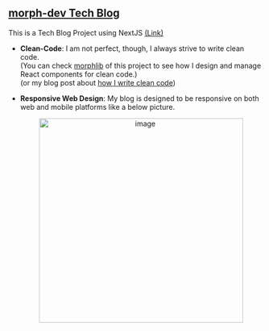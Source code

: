 ## [morph-dev Tech Blog](https://morph-dev.com/)  
This is a Tech Blog Project using NextJS [(Link)](https://morph-dev.com/)

* **Clean-Code**: I am not perfect, though, I always strive to write clean code.  
  (You can check [morphlib](https://github.com/dev-morph/dev-morph-blog/tree/main/morph-lib/components) of this project to see how I design and manage React components for clean code.)  
  (or my blog post about [how I write clean code](https://marklee1117.tistory.com/176))  
  
* **Responsive Web Design**: My blog is designed to be responsive on both web and mobile platforms like a below picture.
  <p align="center">
  <img width="405" alt="image" src="https://github.com/dev-morph/dev-morph-blog/assets/112484043/c3a60646-c45e-452a-8816-602ef3905bbc">
  </p>

#
